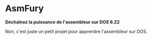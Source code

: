 # AsmFury

**Déchaînez la puissance de l'assembleur sur DOS 6.22**


Non, c'est juste un petit projet pour apprendre l'assembleur sur DOS.
